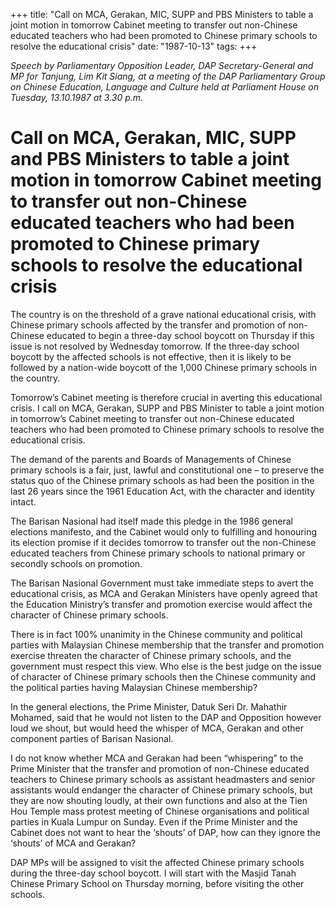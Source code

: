 +++ 
title: "Call on MCA, Gerakan, MIC, SUPP and PBS Ministers to table a joint motion in tomorrow Cabinet meeting to transfer out non-Chinese educated teachers who had been promoted to Chinese primary schools to resolve the educational crisis"
date: "1987-10-13"
tags:
+++

_Speech by Parliamentary Opposition Leader, DAP Secretary-General and MP for Tanjung, Lim Kit Siang, at a meeting of the DAP Parliamentary Group on Chinese Education, Language and Culture held at Parliament House on Tuesday, 13.10.1987 at 3.30 p.m._

# Call on MCA, Gerakan, MIC, SUPP and PBS Ministers to table a joint motion in tomorrow Cabinet meeting to transfer out non-Chinese educated teachers who had been promoted to Chinese primary schools to resolve the educational crisis

The country is on the threshold of a grave national educational crisis, with Chinese primary schools affected by the transfer and promotion of non-Chinese educated to begin a three-day school boycott on Thursday if this issue is not resolved by Wednesday tomorrow. If the three-day school boycott by the affected schools is not effective, then it is likely to be followed by a nation-wide boycott of the 1,000 Chinese primary schools in the country.</u>

Tomorrow’s Cabinet meeting is therefore crucial in averting this educational crisis. I call on MCA, Gerakan, SUPP and PBS Minister to table a joint motion in tomorrow’s Cabinet meeting to transfer out non-Chinese educated teachers who had been promoted to Chinese primary schools to resolve the educational crisis.

The demand of the parents and Boards of Managements of Chinese primary schools is a fair, just, lawful and constitutional one – to preserve the status quo of the Chinese primary schools as had been the position in the last 26 years since the 1961 Education Act, with the character and identity intact.

The Barisan Nasional had itself made this pledge in the 1986 general elections manifesto, and the Cabinet would only to fulfilling and honouring its election promise if it decides tomorrow to transfer out the non-Chinese educated teachers from Chinese primary schools to national primary or secondly schools on promotion.

The Barisan Nasional Government must take immediate steps to avert the educational crisis, as MCA and Gerakan Ministers have openly agreed that the Education Ministry’s transfer and promotion exercise would affect the character of Chinese primary schools.

There is in fact 100% unanimity in the Chinese community and political parties with Malaysian Chinese membership that the transfer and promotion exercise threaten the character of Chinese primary schools, and the government must respect this view. Who else is the best judge on the issue of character of Chinese primary schools then the Chinese community and the political parties having Malaysian Chinese membership?

In the general elections, the Prime Minister, Datuk Seri Dr. Mahathir Mohamed, said that he would not listen to the DAP and Opposition however loud we shout, but would heed the whisper of MCA, Gerakan and other component parties of Barisan Nasional.

I do not know whether MCA and Gerakan had been “whispering” to the Prime Minister that the transfer and promotion of non-Chinese educated teachers to Chinese primary schools as assistant headmasters and senior assistants would endanger the character of Chinese primary schools, but they are now shouting loudly, at their own functions and also at the Tien Hou Temple mass protest meeting of Chinese organisations and political parties in Kuala Lumpur on Sunday. Even if the Prime Minister and the Cabinet does not want to hear the ‘shouts’ of DAP, how can they ignore the ‘shouts’ of MCA and Gerakan?

DAP MPs will be assigned to visit the affected Chinese primary schools during the three-day school boycott. I will start with the Masjid Tanah Chinese Primary School on Thursday morning, before visiting the other schools.
 
